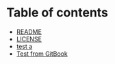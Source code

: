 # Table of contents

* [README](README.md)
* [LICENSE](license.md)
* [test a](test-a.md)
* [Test from GitBook](untitled-1.md)

